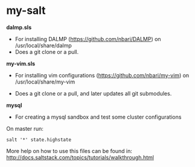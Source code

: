 my-salt
=======

**dalmp.sls**

- For installing DALMP (https://github.com/nbari/DALMP) on /usr/local/share/dalmp
- Does a git clone or a pull.


**my-vim.sls**

- For installing vim configurations (https://github.com/nbari/my-vim) on /usr/local/share/my-vim

- Does a git clone or a pull, and later updates all git submodules.

**mysql**

- For creating a mysql sandbox and test some cluster configurations



On master run:

    salt '*' state.highstate


More help on how to use this files can be found in: http://docs.saltstack.com/topics/tutorials/walkthrough.html
